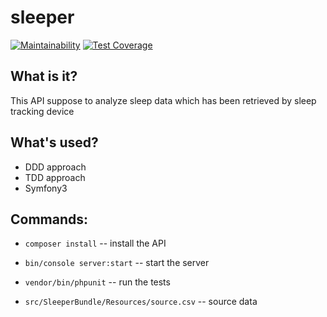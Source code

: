 sleeper
=======

[![Maintainability](https://api.codeclimate.com/v1/badges/56879f98704275a90180/maintainability)](https://codeclimate.com/github/ibudasov/sleeper/maintainability)
[![Test Coverage](https://api.codeclimate.com/v1/badges/56879f98704275a90180/test_coverage)](https://codeclimate.com/github/ibudasov/sleeper/test_coverage)

What is it?
-
This API suppose to analyze sleep data which has been retrieved by sleep tracking device


What's used?
-

- DDD approach
- TDD approach
- Symfony3 


Commands:
-

- `composer install` -- install the API

- `bin/console server:start` -- start the server

- `vendor/bin/phpunit` -- run the tests
   
- `src/SleeperBundle/Resources/source.csv` -- source data
